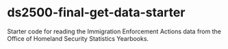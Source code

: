 # ds2500-final-get-data-starter
Starter code for reading the Immigration Enforcement Actions data from the Office of Homeland Security Statistics Yearbooks.
